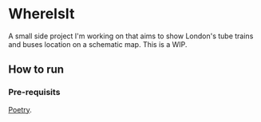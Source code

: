 # WhereIsIt

A small side project I'm working on that aims to show London's tube trains and buses location on a schematic map.
This is a WIP.

## How to run

### Pre-requisits
[Poetry](https://python-poetry.org/docs/).
